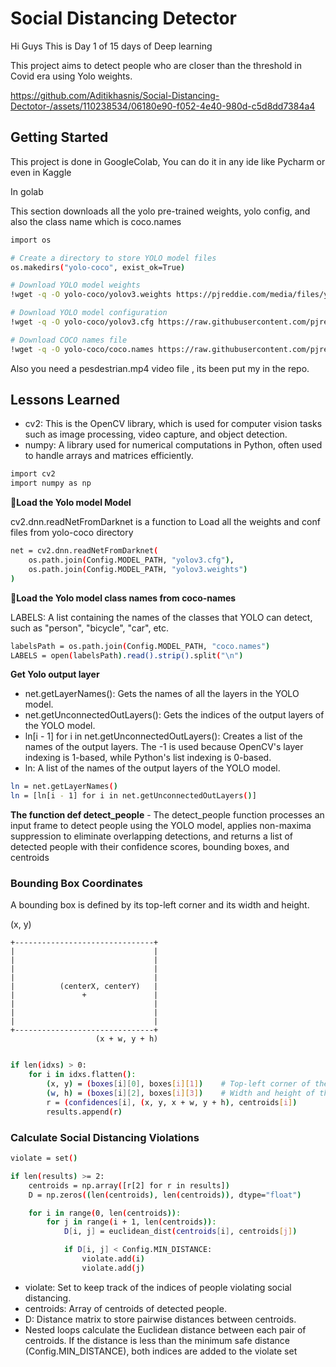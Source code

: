 
# Social Distancing Detector 

Hi Guys This is Day 1 of 15 days of Deep learning 

This project aims to detect people who are closer than the threshold in Covid era using Yolo weights.


https://github.com/Aditikhasnis/Social-Distancing-Dectotor-/assets/110238534/06180e90-f052-4e40-980d-c5d8dd7384a4



##  Getting Started


This project is done in GoogleColab, You can do it in any ide like Pycharm or even in Kaggle

In golab 

This section downloads all the yolo pre-trained weights, yolo config, and also the class name which is coco.names
```bash
import os

# Create a directory to store YOLO model files
os.makedirs("yolo-coco", exist_ok=True)

# Download YOLO model weights
!wget -q -O yolo-coco/yolov3.weights https://pjreddie.com/media/files/yolov3.weights

# Download YOLO model configuration
!wget -q -O yolo-coco/yolov3.cfg https://raw.githubusercontent.com/pjreddie/darknet/master/cfg/yolov3.cfg

# Download COCO names file
!wget -q -O yolo-coco/coco.names https://raw.githubusercontent.com/pjreddie/darknet/master/data/coco.names

```

Also you need a pesdestrian.mp4 video file , its been put my in the repo.
## Lessons Learned
- cv2: This is the OpenCV library, which is used for computer vision tasks such as image processing, video capture, and object detection.
- numpy: A library used for numerical computations in Python, often used to handle arrays and matrices efficiently.
```bash
import cv2
import numpy as np
```

🔗**Load the Yolo model Model**

cv2.dnn.readNetFromDarknet is a function to Load all the weights and conf files from yolo-coco directory
```bash
net = cv2.dnn.readNetFromDarknet(
    os.path.join(Config.MODEL_PATH, "yolov3.cfg"),
    os.path.join(Config.MODEL_PATH, "yolov3.weights")
)

```

🔗**Load the Yolo model class names from coco-names**

LABELS: A list containing the names of the classes that YOLO can detect, such as "person", "bicycle", "car", etc.
```bash
labelsPath = os.path.join(Config.MODEL_PATH, "coco.names")
LABELS = open(labelsPath).read().strip().split("\n")
```

**Get Yolo output layer**

- net.getLayerNames(): Gets the names of all the layers in the YOLO model.
- net.getUnconnectedOutLayers(): Gets the indices of the output layers of the YOLO model.
- ln[i - 1] for i in net.getUnconnectedOutLayers(): Creates a list of the names of the output layers. The -1 is used because OpenCV's layer indexing is 1-based, while Python's list indexing is 0-based.
- ln: A list of the names of the output layers of the YOLO model.
```bash
ln = net.getLayerNames()
ln = [ln[i - 1] for i in net.getUnconnectedOutLayers()]

```

**The function def detect_people** - The detect_people function processes an input frame to detect people using the YOLO model, applies non-maxima suppression to eliminate overlapping detections, and returns a list of detected people with their confidence scores, bounding boxes, and centroids

### Bounding Box Coordinates

A bounding box is defined by its top-left corner and its width and height. 

  (x, y)
  
    +-------------------------------+
    |                               |
    |                               |
    |                               |
    |                               |
    |          (centerX, centerY)   |
    |               +               |
    |                               |
    |                               |
    |                               |
    +-------------------------------+
                       (x + w, y + h)

```bash

if len(idxs) > 0:
    for i in idxs.flatten():
        (x, y) = (boxes[i][0], boxes[i][1])    # Top-left corner of the bounding box
        (w, h) = (boxes[i][2], boxes[i][3])    # Width and height of the bounding box
        r = (confidences[i], (x, y, x + w, y + h), centroids[i])
        results.append(r)

```

### Calculate Social Distancing Violations

```bash
violate = set()

if len(results) >= 2:
    centroids = np.array([r[2] for r in results])
    D = np.zeros((len(centroids), len(centroids)), dtype="float")

    for i in range(0, len(centroids)):
        for j in range(i + 1, len(centroids)):
            D[i, j] = euclidean_dist(centroids[i], centroids[j])

            if D[i, j] < Config.MIN_DISTANCE:
                violate.add(i)
                violate.add(j)
```
- violate: Set to keep track of the indices of people violating social distancing.
- centroids: Array of centroids of detected people.
- D: Distance matrix to store pairwise distances between centroids.
- Nested loops calculate the Euclidean distance between each pair of centroids. If the distance is less than the minimum safe distance (Config.MIN_DISTANCE), both indices are added to the violate set



